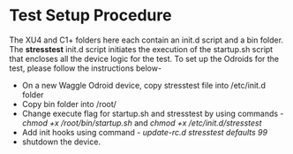 # Test Setup Procedure

The XU4 and C1+ folders here each contain an init.d script and a bin folder. The __stresstest__ init.d script
initiates the execution of the startup.sh script that encloses all the device logic for the test.
To set up the Odroids for the test, please follow the instructions below- </br>
* On a new Waggle Odroid device, copy stresstest file into /etc/init.d folder
* Copy bin folder into /root/
* Change execute flag for startup.sh and stresstest by using commands - *chmod +x /root/bin/startup.sh* and *chmod +x /etc/init.d/stresstest*
* Add init hooks using command - *update-rc.d stresstest defaults 99*
* shutdown the device.


